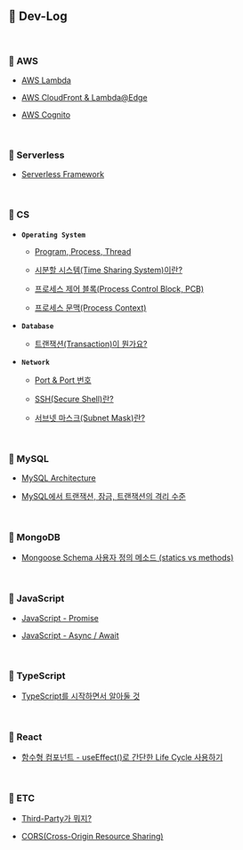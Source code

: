 ## :memo: Dev-Log

<br>

### :closed_book: AWS

* [AWS Lambda](https://github.com/bestdevhyo1225/dev-log/blob/master/AWS/Lambda.md)

* [AWS CloudFront & Lambda@Edge](https://github.com/bestdevhyo1225/dev-log/blob/master/AWS/CloudFront-Lambda%40Edge.md)

* [AWS Cognito](https://github.com/bestdevhyo1225/dev-log/blob/master/AWS/Cognito.md)

<br>

### :closed_book: Serverless

* [Serverless Framework](https://github.com/bestdevhyo1225/dev-log/blob/master/Serverless/ServerlessFramework.md)

<br>

### :closed_book: CS

* **`Operating System`**

    * [Program, Process, Thread](https://github.com/bestdevhyo1225/dev-log/blob/master/CS/OS_Program-Process-Thread.md)

    * [시분할 시스템(Time Sharing System)이란?](https://github.com/bestdevhyo1225/dev-log/blob/master/CS/OS_Time-Sharing-System.md)

    * [프로세스 제어 블록(Process Control Block, PCB)](https://github.com/bestdevhyo1225/dev-log/blob/master/CS/OS_Process-Control-Block.md)

    * [프로세스 문맥(Process Context)](https://github.com/bestdevhyo1225/dev-log/blob/master/CS/OS_Process-Context.md)

* **`Database`**

    * [트랜잭션(Transaction)이 뭔가요?](https://github.com/bestdevhyo1225/dev-log/blob/master/CS/DB_Transaction.md)

* **`Network`**

    * [Port & Port 번호](https://github.com/bestdevhyo1225/dev-log/blob/master/CS/Network_Port.md)
    
    * [SSH(Secure Shell)란?](https://github.com/bestdevhyo1225/dev-log/blob/master/CS/Network_Secure-Shell.md)

    * [서브넷 마스크(Subnet Mask)란?](https://github.com/bestdevhyo1225/dev-log/blob/master/CS/Network_Subnet-Mask.md)

<br>

### :green_book: MySQL

* [MySQL Architecture](https://github.com/bestdevhyo1225/dev-log/blob/master/MySQL/MySQL-Architecture.md)

* [MySQL에서 트랜잭션, 잠금, 트랜잭션의 격리 수준]()

<br>

### :green_book: MongoDB

* [Mongoose Schema 사용자 정의 메소드 (statics vs methods)](https://github.com/bestdevhyo1225/dev-log/blob/master/MongoDB/Mongoose-statics-methods.md)

<br>

### :blue_book: JavaScript

* [JavaScript - Promise](https://github.com/bestdevhyo1225/dev-log/blob/master/JavaScript/Promise.md)

* [JavaScript - Async / Await](https://github.com/bestdevhyo1225/dev-log/blob/master/JavaScript/Async-Await.md)

<br>

### :blue_book: TypeScript

* [TypeScript를 시작하면서 알아둘 것](https://github.com/bestdevhyo1225/dev-log/blob/master/TypeScript/TypeScript-Starter.md)

<br>

### :blue_book: React

* [함수형 컴포넌트 - useEffect()로 간단한 Life Cycle 사용하기](https://github.com/bestdevhyo1225/dev-log/blob/master/React/function_component_useEffect.md)

<br>

### :orange_book: ETC

* [Third-Party가 뭐지?](https://github.com/bestdevhyo1225/dev-log/blob/master/ETC/Third-Party.md)

* [CORS(Cross-Origin Resource Sharing)](https://github.com/bestdevhyo1225/dev-log/blob/master/ETC/CORS.md)
